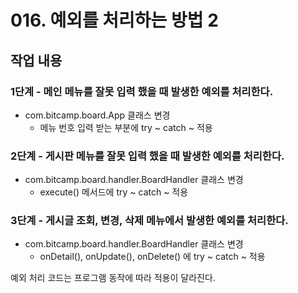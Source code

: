 # 016. 예외를 처리하는 방법 2

## 작업 내용

### 1단계 - 메인 메뉴를 잘못 입력 했을 때 발생한 예외를 처리한다.

- com.bitcamp.board.App 클래스 변경
  - 메뉴 번호 입력 받는 부분에 try ~ catch ~ 적용 

### 2단계 - 게시판 메뉴를 잘못 입력 했을 때 발생한 예외를 처리한다.

- com.bitcamp.board.handler.BoardHandler 클래스 변경
  - execute() 메서드에 try ~ catch ~ 적용

### 3단계 - 게시글 조회, 변경, 삭제 메뉴에서 발생한 예외를 처리한다.

- com.bitcamp.board.handler.BoardHandler 클래스 변경
  - onDetail(), onUpdate(), onDelete() 에 try ~ catch ~ 적용

예외 처리 코드는 프로그램 동작에 따라 적용이 달라진다.
  
